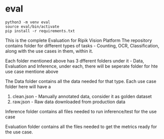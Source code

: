 # eval

```
python3 -m venv eval
source eval/bin/activate
pip install -r requirements.txt
```

This is the complete Evaluation for Ripik Vision Platform
The repository contains folder for different types of tasks - Counting, OCR, Classification, along with the use cases in them, within it.

Each folder mentioned above has 3 dfferent folders under it - Data, Evaluation and Inference, under each, there will be seperate folder for hte use case mentione above

The Data folder contains all the data needed for that type.
Each use case folder here will have a
1. clean.json - Manually annotated data, consider it as golden dataset
2. raw.json - Raw data downloaded from production data

Inference folder contains all files needed to run inference/test for the use case

Evaluation folder contains all the files needed to get the metrics ready for the use case.